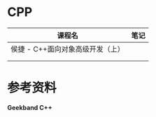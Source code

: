 # CPP

| 课程名                           | 笔记 |
| -------------------------------- | ---- |
| 侯捷 - C++面向对象高级开发（上） |      |
|                                  |      |
|                                  |      |

# 参考资料

**Geekband C++**